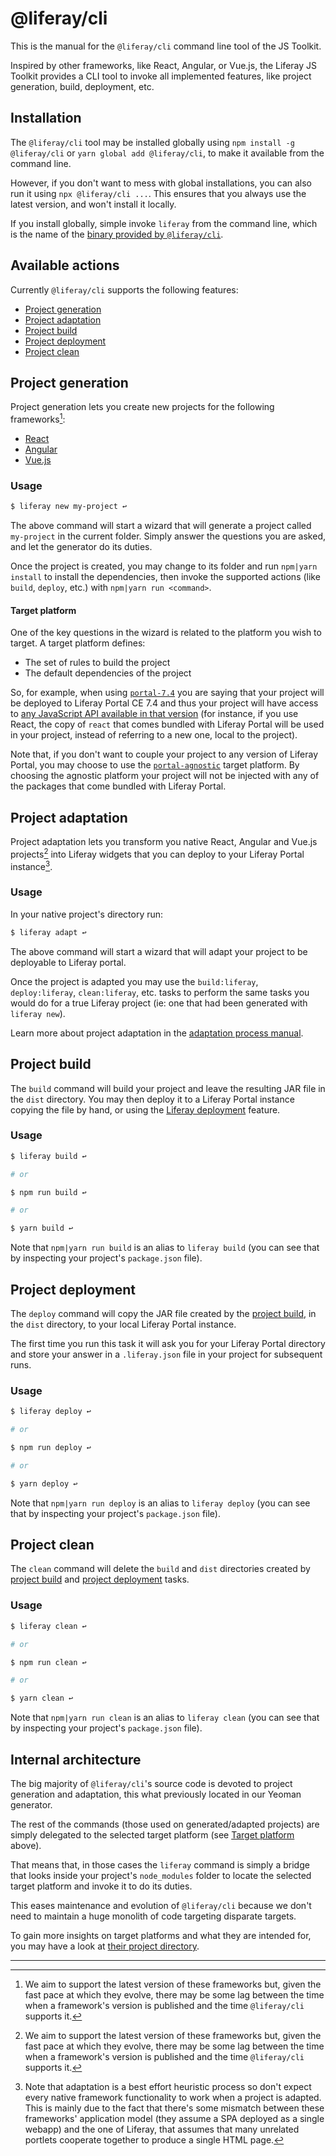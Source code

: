 # @liferay/cli

This is the manual for the `@liferay/cli` command line tool of the JS Toolkit.

Inspired by other frameworks, like React, Angular, or Vue.js, the Liferay JS
Toolkit provides a CLI tool to invoke all implemented features, like project
generation, build, deployment, etc.

## Installation

The `@liferay/cli` tool may be installed globally using `npm install -g
@liferay/cli` or `yarn global add @liferay/cli`, to make it available from the
command line.

However, if you don't want to mess with global installations, you can also run
it using `npx @liferay/cli ...`. This ensures that you always use the latest
version, and won't install it locally.

If you install globally, simple invoke `liferay` from the command line, which
is the name of the
[binary provided by `@liferay/cli`](https://github.com/liferay/liferay-frontend-projects/blob/master/projects/js-toolkit/packages/liferay-cli/bin/liferay.js).

## Available actions

Currently `@liferay/cli` supports the following features:

-   [Project generation](#project-generation)
-   [Project adaptation](#project-adaptation)
-   [Project build](#project-build)
-   [Project deployment](#project-deployment)
-   [Project clean](#project-clean)

## Project generation

Project generation lets you create new projects for the following
frameworks[^1]:

-   [React](https://reactjs.org/)
-   [Angular](https://angular.io/)
-   [Vue.js](https://vuejs.org/)

### Usage

```sh
$ liferay new my-project ↩
```

The above command will start a wizard that will generate a project called
`my-project` in the current folder. Simply answer the questions you are asked,
and let the generator do its duties.

Once the project is created, you may change to its folder and run
`npm|yarn install` to install the dependencies, then invoke the supported
actions (like `build`, `deploy`, etc.) with `npm|yarn run <command>`.

#### Target platform

One of the key questions in the wizard is related to the platform you wish to
target. A target platform defines:

- The set of rules to build the project
- The default dependencies of the project

So, for example, when using
[`portal-7.4`](https://github.com/liferay/liferay-frontend-projects/tree/master/target-platforms/packages/portal-7.4)
you are saying that your project will be deployed to Liferay Portal CE 7.4 and
thus your project will have access to
[any JavaScript API available in that version](https://github.com/liferay/liferay-frontend-projects/blob/master/target-platforms/packages/portal-7.4/config.json)
(for instance, if you use React, the copy of `react` that comes bundled with
Liferay Portal will be used in your project, instead of referring to a new one,
local to the project).

Note that, if you don't want to couple your project to any version of
Liferay Portal, you may choose to use the
[`portal-agnostic`](https://github.com/liferay/liferay-frontend-projects/tree/master/target-platforms/packages/portal-agnostic)
target platform. By choosing the agnostic platform your project will not be
injected with any of the packages that come bundled with Liferay Portal.

## Project adaptation

Project adaptation lets you transform you native React, Angular and Vue.js
projects[^1] into Liferay widgets that you can deploy to your Liferay Portal
instance[^2].

### Usage

In your native project's directory run:

```sh
$ liferay adapt ↩
```

The above command will start a wizard that will adapt your project to be
deployable to Liferay portal.

Once the project is adapted you may use the `build:liferay`, `deploy:liferay`,
`clean:liferay`, etc. tasks to perform the same tasks you would do for a true
Liferay project (ie: one that had been generated with `liferay new`).

Learn more about project adaptation in the
[adaptation process manual](../../docs/manuals/adaptation-process.md).

## Project build

The `build` command will build your project and leave the resulting JAR file in
the `dist` directory. You may then deploy it to a Liferay Portal instance
copying the file by hand, or using the [Liferay deployment](#project-deployment)
feature.

### Usage

```sh
$ liferay build ↩

# or

$ npm run build ↩

# or

$ yarn build ↩
```

Note that `npm|yarn run build` is an alias to `liferay build` (you can see that
by inspecting your project's `package.json` file).

## Project deployment

The `deploy` command will copy the JAR file created by the
[project build](#project-build), in the `dist` directory, to your local Liferay
Portal instance.

The first time you run this task it will ask you for your Liferay Portal
directory and store your answer in a `.liferay.json` file in your project for
subsequent runs.

### Usage

```sh
$ liferay deploy ↩

# or

$ npm run deploy ↩

# or

$ yarn deploy ↩
```

Note that `npm|yarn run deploy` is an alias to `liferay deploy` (you can see
that by inspecting your project's `package.json` file).

## Project clean

The `clean` command will delete the `build` and `dist` directories created by
[project build](#project-build) and [project deployment](#project-deployment)
tasks.

### Usage

```sh
$ liferay clean ↩

# or

$ npm run clean ↩

# or

$ yarn clean ↩
```

Note that `npm|yarn run clean` is an alias to `liferay clean` (you can see
that by inspecting your project's `package.json` file).

## Internal architecture

The big majority of `@liferay/cli`'s source code is devoted to project
generation and adaptation, this what previously located in our Yeoman
generator.

The rest of the commands (those used on generated/adapted projects) are simply
delegated to the selected target platform (see
[Target platform](#target-platform) above).

That means that, in those cases the `liferay` command is simply a bridge that
looks inside your project's `node_modules` folder to locate the selected target
platform and invoke it to do its duties.

This eases maintenance and evolution of `@liferay/cli` because we don't need to
maintain a huge monolith of code targeting disparate targets.

To gain more insights on target platforms and what they are intended for, you
may have a look at
[their project directory](https://github.com/liferay/liferay-frontend-projects/tree/master/target-platforms).

---

[^1]:
	We aim to support the latest version of these frameworks but, given the
	fast pace at which they evolve, there may be some lag between the time when
	a framework's version is published and the time `@liferay/cli` supports it.

[^2]:
	Note that adaptation is a best effort heuristic process so don't expect
	every native framework functionality to work when a project is adapted.
	This is mainly due to the fact that there's some mismatch between these
	frameworks' application model (they assume a SPA deployed as a single
	webapp) and the one of Liferay, that assumes that many unrelated portlets
	cooperate together to produce a single HTML page.

